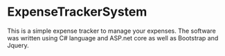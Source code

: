 # ExpenseTrackerSystem
This is a simple expense tracker to manage your expenses. The software was written using C# language and ASP.net core as well as Bootstrap and Jquery.
